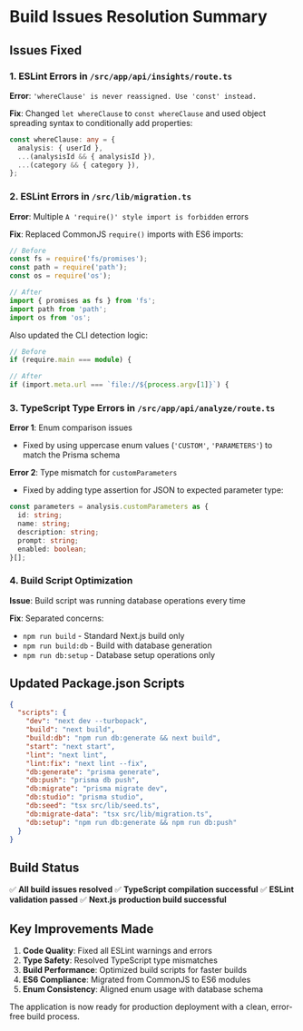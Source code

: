 # Build Issues Resolution Summary

## Issues Fixed

### 1. ESLint Errors in `/src/app/api/insights/route.ts`
**Error**: `'whereClause' is never reassigned. Use 'const' instead.`

**Fix**: Changed `let whereClause` to `const whereClause` and used object spreading syntax to conditionally add properties:

```typescript
const whereClause: any = {
  analysis: { userId },
  ...(analysisId && { analysisId }),
  ...(category && { category }),
};
```

### 2. ESLint Errors in `/src/lib/migration.ts`
**Error**: Multiple `A 'require()' style import is forbidden` errors

**Fix**: Replaced CommonJS `require()` imports with ES6 imports:

```typescript
// Before
const fs = require('fs/promises');
const path = require('path');
const os = require('os');

// After
import { promises as fs } from 'fs';
import path from 'path';
import os from 'os';
```

Also updated the CLI detection logic:
```typescript
// Before
if (require.main === module) {

// After
if (import.meta.url === `file://${process.argv[1]}`) {
```

### 3. TypeScript Type Errors in `/src/app/api/analyze/route.ts`

**Error 1**: Enum comparison issues
- Fixed by using uppercase enum values (`'CUSTOM'`, `'PARAMETERS'`) to match the Prisma schema

**Error 2**: Type mismatch for `customParameters`
- Fixed by adding type assertion for JSON to expected parameter type:

```typescript
const parameters = analysis.customParameters as { 
  id: string; 
  name: string; 
  description: string; 
  prompt: string; 
  enabled: boolean; 
}[];
```

### 4. Build Script Optimization
**Issue**: Build script was running database operations every time

**Fix**: Separated concerns:
- `npm run build` - Standard Next.js build only
- `npm run build:db` - Build with database generation
- `npm run db:setup` - Database setup operations only

## Updated Package.json Scripts

```json
{
  "scripts": {
    "dev": "next dev --turbopack",
    "build": "next build",
    "build:db": "npm run db:generate && next build",
    "start": "next start",
    "lint": "next lint",
    "lint:fix": "next lint --fix",
    "db:generate": "prisma generate",
    "db:push": "prisma db push",
    "db:migrate": "prisma migrate dev",
    "db:studio": "prisma studio",
    "db:seed": "tsx src/lib/seed.ts",
    "db:migrate-data": "tsx src/lib/migration.ts",
    "db:setup": "npm run db:generate && npm run db:push"
  }
}
```

## Build Status
✅ **All build issues resolved**
✅ **TypeScript compilation successful**
✅ **ESLint validation passed**
✅ **Next.js production build successful**

## Key Improvements Made

1. **Code Quality**: Fixed all ESLint warnings and errors
2. **Type Safety**: Resolved TypeScript type mismatches
3. **Build Performance**: Optimized build scripts for faster builds
4. **ES6 Compliance**: Migrated from CommonJS to ES6 modules
5. **Enum Consistency**: Aligned enum usage with database schema

The application is now ready for production deployment with a clean, error-free build process.

